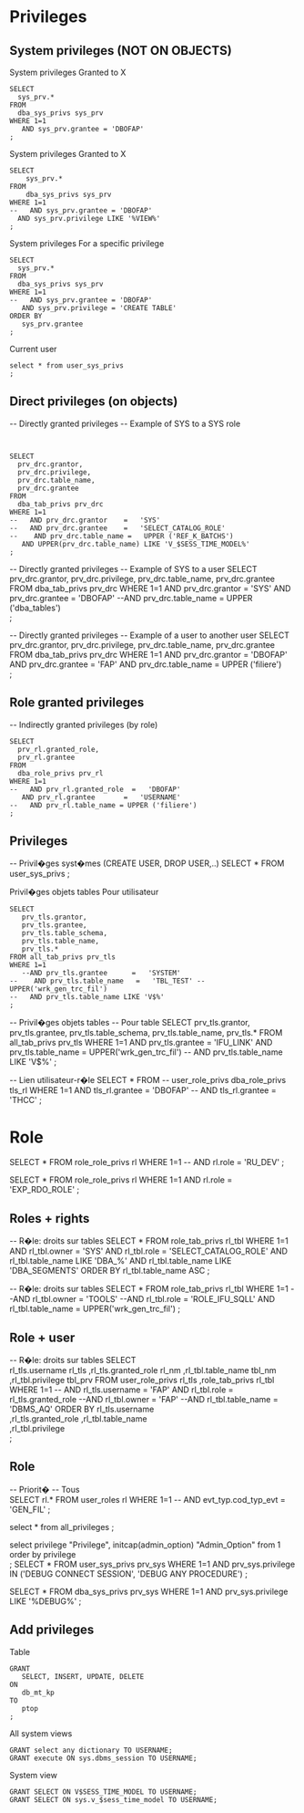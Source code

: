 # Privileges

##  System privileges (NOT ON OBJECTS)

System privileges
Granted to X
```oracle
SELECT
  sys_prv.*
FROM
  dba_sys_privs sys_prv
WHERE 1=1
   AND sys_prv.grantee = 'DBOFAP'
;
```

System privileges
Granted to X
```oracle
SELECT
    sys_prv.*
FROM
    dba_sys_privs sys_prv
WHERE 1=1
--   AND sys_prv.grantee = 'DBOFAP'
  AND sys_prv.privilege LIKE '%VIEW%'
;
```


System  privileges
For a specific privilege
```oracle
SELECT
  sys_prv.*
FROM
  dba_sys_privs sys_prv
WHERE 1=1
--   AND sys_prv.grantee = 'DBOFAP'
   AND sys_prv.privilege = 'CREATE TABLE'
ORDER BY 
   sys_prv.grantee
;
```

Current user
```oracle
select * from user_sys_privs
;
```

##  Direct privileges (on objects) 

-- Directly granted privileges
-- Example of SYS to a SYS role

```oracle


SELECT
  prv_drc.grantor,
  prv_drc.privilege,
  prv_drc.table_name,
  prv_drc.grantee
FROM
  dba_tab_privs prv_drc
WHERE 1=1
--   AND prv_drc.grantor    =   'SYS'
--   AND prv_drc.grantee    =   'SELECT_CATALOG_ROLE'
--    AND prv_drc.table_name =   UPPER ('REF_K_BATCHS')   
   AND UPPER(prv_drc.table_name) LIKE 'V_$SESS_TIME_MODEL%'   
;
```

-- Directly granted privileges
-- Example of SYS to a user
SELECT
  prv_drc.grantor,
  prv_drc.privilege,
  prv_drc.table_name,
  prv_drc.grantee
FROM
  dba_tab_privs prv_drc
WHERE 1=1
   AND prv_drc.grantor    =   'SYS'
   AND prv_drc.grantee    =   'DBOFAP'
   --AND prv_drc.table_name = UPPER ('dba_tables')      
;


-- Directly granted privileges
-- Example of a user to another user
SELECT
  prv_drc.grantor,
  prv_drc.privilege,
  prv_drc.table_name,
  prv_drc.grantee
FROM
  dba_tab_privs prv_drc
WHERE 1=1
   AND prv_drc.grantor    =   'DBOFAP'
   AND prv_drc.grantee    =   'FAP'
   AND prv_drc.table_name = UPPER ('filiere')      
;


##  Role granted privileges

-- Indirectly granted privileges (by role)

```oracle
SELECT
  prv_rl.granted_role,
  prv_rl.grantee
FROM
  dba_role_privs prv_rl
WHERE 1=1
--   AND prv_rl.granted_role  =   'DBOFAP'
   AND prv_rl.grantee       =   'USERNAME'
--   AND prv_rl.table_name = UPPER ('filiere')      
;
```


## Privileges
-- Privil�ges syst�mes (CREATE USER, DROP USER,..)
SELECT * FROM 
   user_sys_privs
;

Privil�ges objets tables
Pour utilisateur
```oracle
SELECT 
   prv_tls.grantor,
   prv_tls.grantee,
   prv_tls.table_schema,
   prv_tls.table_name,
   prv_tls.*
FROM all_tab_privs prv_tls
WHERE 1=1
   --AND prv_tls.grantee      =   'SYSTEM'
--    AND prv_tls.table_name   =   'TBL_TEST' --UPPER('wrk_gen_trc_fil')
--   AND prv_tls.table_name LIKE 'V$%'
;

```


-- Privil�ges objets tables
-- Pour table
SELECT 
   prv_tls.grantor,
   prv_tls.grantee,
   prv_tls.table_schema,
   prv_tls.table_name,
   prv_tls.*
FROM all_tab_privs prv_tls
WHERE 1=1
   AND prv_tls.grantee      =   'IFU_LINK'
   AND prv_tls.table_name   =   UPPER('wrk_gen_trc_fil')
--   AND prv_tls.table_name LIKE 'V$%'
;


-- Lien utilisateur-r�le
SELECT * FROM 
-- user_role_privs
   dba_role_privs tls_rl
WHERE 1=1
   AND   tls_rl.grantee   = 'DBOFAP' 
--   AND   tls_rl.grantee   = 'THCC'
;

# Role

SELECT *
FROM 
   role_role_privs rl
WHERE 1=1
--   AND rl.role = 'RU_DEV'
;

SELECT *
FROM 
   role_role_privs rl
WHERE 1=1
   AND rl.role = 'EXP_RDO_ROLE'
;

## Roles + rights

-- R�le: droits sur tables
SELECT * 
FROM 
   role_tab_privs rl_tbl
WHERE 1=1
   AND rl_tbl.owner = 'SYS'
   AND rl_tbl.role  = 'SELECT_CATALOG_ROLE'
   AND rl_tbl.table_name LIKE 'DBA_%'
   AND rl_tbl.table_name LIKE 'DBA_SEGMENTS'
ORDER BY
   rl_tbl.table_name ASC
;


-- R�le: droits sur tables
SELECT * 
FROM 
   role_tab_privs rl_tbl
WHERE 1=1
   --AND rl_tbl.owner = 'TOOLS'
   --AND rl_tbl.role  = 'ROLE_IFU_SQLL'
   AND rl_tbl.table_name =  UPPER('wrk_gen_trc_fil')
;

## Role + user
-- R�le: droits sur tables
SELECT   
    rl_tls.username     rl_tls
   ,rl_tls.granted_role rl_nm
   ,rl_tbl.table_name   tbl_nm
   ,rl_tbl.privilege    tbl_prv
FROM 
    user_role_privs rl_tls
   ,role_tab_privs  rl_tbl
WHERE 1=1
 --  AND rl_tls.username     =   'FAP'
   AND rl_tbl.role         =   rl_tls.granted_role
 --AND rl_tbl.owner        =   'FAP'
   --AND rl_tbl.table_name   =   'DBMS_AQ'
ORDER BY
    rl_tls.username     
   ,rl_tls.granted_role 
   ,rl_tbl.table_name   
   ,rl_tbl.privilege    
;



## Role

-- Priorit�
-- Tous       
SELECT
    rl.*
FROM
   user_roles rl
WHERE 1=1
--   AND evt_typ.cod_typ_evt   =   'GEN_FIL'
;

select *
from all_privileges
;


  select privilege             "Privilege", 
                                      initcap(admin_option) "Admin_Option"
                                 from 1 
                                order by privilege    
                                ;
SELECT *
FROM user_sys_privs prv_sys
WHERE 1=1
   AND prv_sys.privilege IN ('DEBUG CONNECT SESSION', 'DEBUG ANY PROCEDURE')
;

SELECT *
FROM 
   dba_sys_privs prv_sys
WHERE 1=1
   AND prv_sys.privilege LIKE '%DEBUG%'
;




## Add privileges

Table
```oracle
GRANT 
   SELECT, INSERT, UPDATE, DELETE 
ON 
   db_mt_kp
TO 
   ptop
;
```

All system views
```oracle
GRANT select any dictionary TO USERNAME;
GRANT execute ON sys.dbms_session TO USERNAME;
```

System view
```oracle
GRANT SELECT ON V$SESS_TIME_MODEL TO USERNAME;
GRANT SELECT ON sys.v_$sess_time_model TO USERNAME;
```
